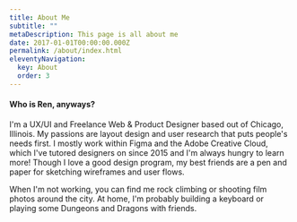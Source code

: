 ```yaml
---
title: About Me
subtitle: ""
metaDescription: This page is all about me
date: 2017-01-01T00:00:00.000Z
permalink: /about/index.html
eleventyNavigation:
  key: About
  order: 3
---
```

#### Who is Ren, anyways?

I'm a UX/UI and Freelance Web & Product Designer based out of Chicago, Illinois. My passions are layout design and user research that puts people's needs first. I mostly work within Figma and the Adobe Creative Cloud, which I've tutored designers on since 2015 and I'm always hungry to learn more! Though I love a good design program, my best friends are a pen and paper for sketching wireframes and user flows.

When I'm not working, you can find me rock climbing or shooting film photos around the city. At home, I'm probably building a keyboard or playing some Dungeons and Dragons with friends.